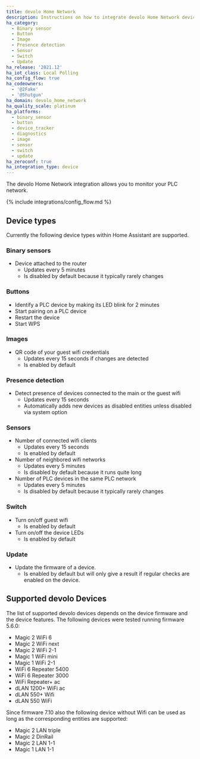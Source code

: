 ```yaml
---
title: devolo Home Network
description: Instructions on how to integrate devolo Home Network devices with Home Assistant.
ha_category:
  - Binary sensor
  - Button
  - Image
  - Presence detection
  - Sensor
  - Switch
  - Update
ha_release: '2021.12'
ha_iot_class: Local Polling
ha_config_flow: true
ha_codeowners:
  - '@2Fake'
  - '@Shutgun'
ha_domain: devolo_home_network
ha_quality_scale: platinum
ha_platforms:
  - binary_sensor
  - button
  - device_tracker
  - diagnostics
  - image
  - sensor
  - switch
  - update
ha_zeroconf: true
ha_integration_type: device
---
```


The devolo Home Network integration allows you to monitor your PLC network.

{% include integrations/config_flow.md %}

## Device types

Currently the following device types within Home Assistant are supported.

### Binary sensors

- Device attached to the router
  - Updates every 5 minutes
  - Is disabled by default because it typically rarely changes

### Buttons

- Identify a PLC device by making its LED blink for 2 minutes
- Start pairing on a PLC device
- Restart the device
- Start WPS

### Images

- QR code of your guest wifi credentials
  - Updates every 15 seconds if changes are detected
  - Is enabled by default

### Presence detection

- Detect presence of devices connected to the main or the guest wifi
  - Updates every 15 seconds
  - Automatically adds new devices as disabled entities unless disabled via system option

### Sensors

- Number of connected wifi clients
  - Updates every 15 seconds
  - Is enabled by default
- Number of neighbored wifi networks
  - Updates every 5 minutes
  - Is disabled by default because it runs quite long
- Number of PLC devices in the same PLC network
  - Updates every 5 minutes
  - Is disabled by default because it typically rarely changes

### Switch

- Turn on/off guest wifi
  - Is enabled by default
- Turn on/off the device LEDs
  - Is enabled by default

### Update

- Update the firmware of a device.
  - Is enabled by default but will only give a result if regular checks are enabled on the device.

## Supported devolo Devices

The list of supported devolo devices depends on the device firmware and the device features. The following devices were tested running firmware 5.6.0:

- Magic 2 WiFi 6
- Magic 2 WiFi next
- Magic 2 WiFi 2-1
- Magic 1 WiFi mini
- Magic 1 WiFi 2-1
- WiFi 6 Repeater 5400
- WiFi 6 Repeater 3000
- WiFi Repeater+ ac
- dLAN 1200+ WiFi ac
- dLAN 550+ Wifi
- dLAN 550 WiFi

Since firmware 7.10 also the following device without Wifi can be used as long as the corresponding entities are supported:

- Magic 2 LAN triple
- Magic 2 DinRail
- Magic 2 LAN 1-1
- Magic 1 LAN 1-1
